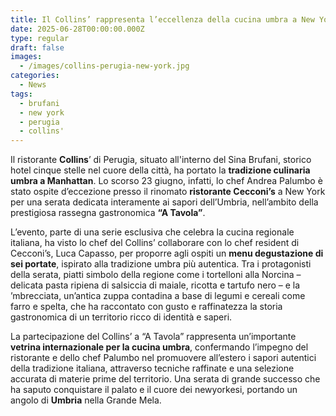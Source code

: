 ```yaml
---
title: Il Collins’ rappresenta l’eccellenza della cucina umbra a New York
date: 2025-06-28T00:00:00.000Z
type: regular
draft: false
images:
  - /images/collins-perugia-new-york.jpg
categories:
  - News
tags:
  - brufani
  - new york
  - perugia
  - collins'
---
```


Il ristorante **Collins**’ di Perugia, situato all'interno del Sina Brufani, storico hotel cinque stelle nel cuore della città, ha portato la **tradizione culinaria umbra a Manhattan**. Lo scorso 23 giugno, infatti, lo chef Andrea Palumbo è stato ospite d’eccezione presso il rinomato **ristorante Cecconi’s** a New York per una serata dedicata interamente ai sapori dell’Umbria, nell’ambito della prestigiosa rassegna gastronomica **“A Tavola”**. 

L’evento, parte di una serie esclusiva che celebra la cucina regionale italiana, ha visto lo chef del Collins’ collaborare con lo chef resident di Cecconi’s, Luca Capasso, per proporre agli ospiti un **menu degustazione di sei portate**, ispirato alla tradizione umbra più autentica. Tra i protagonisti della serata, piatti simbolo della regione come i tortelloni alla Norcina – delicata pasta ripiena di salsiccia di maiale, ricotta e tartufo nero – e la ’mbrecciata, un’antica zuppa contadina a base di legumi e cereali come farro e spelta, che ha raccontato con gusto e raffinatezza la storia gastronomica di un territorio ricco di identità e saperi. 

La partecipazione del Collins’ a “A Tavola” rappresenta un’importante **vetrina internazionale per la cucina umbra**, confermando l’impegno del ristorante e dello chef Palumbo nel promuovere all’estero i sapori autentici della tradizione italiana, attraverso tecniche raffinate e una selezione accurata di materie prime del territorio. Una serata di grande successo che ha saputo conquistare il palato e il cuore dei newyorkesi, portando un angolo di **Umbria** nella Grande Mela. 
